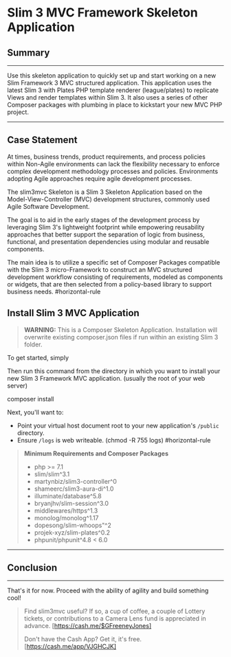 # Slim 3 MVC Framework Skeleton Application

## Summary
_______________________________________________________________________________
Use this skeleton application to quickly set up and start working on a new Slim Framework 3 MVC structured application. This application uses the latest Slim 3 with Plates PHP template renderer (league/plates) to replicate Views and render templates within Slim 3. It also uses a series of other Composer packages with plumbing in place to kickstart your new MVC PHP project.
_______________________________________________________________________________

## Case Statement

At times, business trends, product requirements,  and process policies within Non-Agile environments can lack the flexibility necessary to enforce complex development methodology processes and policies.  Environments adopting Agile approaches require agile development processes.

The slim3mvc Skeleton is a Slim 3 Skeleton Application based on the Model-View-Controller (MVC) development structures, commonly used Agile Software Development.

The goal is to aid in the early stages of the development process by leveraging Slim 3's lightweight footprint while empowering reusability approaches that better support the separation of logic from business, functional, and presentation dependencies using modular and reusable components.

The main idea is to utilize a specific set of Composer Packages compatible with the Slim 3 micro-Framework to construct an MVC structured development workflow consisting of requirements, modeled as components or widgets, that are then selected from a policy-based library to support business needs.
#horizontal-rule

## Install Slim 3 MVC Application

>**WARNING:** This is a Composer Skeleton Application. Installation will overwrite existing composer.json files if run within an existing Slim 3 folder.

To get started, simply

Then run this command from the directory in which you want to install your new Slim 3 Framework MVC application. (usually the root of your web server)

 composer install

Next, you'll want to:

* Point your virtual host document root to your new application's `/public` directory.
* Ensure `/logs` is web writeable. (chmod -R 755 logs)
#horizontal-rule


>**Minimum Requirements and Composer Packages**
>* php >= 7.1
>* slim/slim^3.1
>* martynbiz/slim3-controller^0
>* shameerc/slim3-aura-di^1.0
>* illuminate/database^5.8
>* bryanjhv/slim-session^3.0
>* middlewares/https^1.3
>* monolog/monolog^1.17
>* dopesong/slim-whoops"^2
>* projek-xyz/slim-plates^0.2
>* phpunit/phpunit^4.8 < 6.0

_______________________________________________________________________________

## Conclusion
_______________________________________________________________________________

That's it for now. Proceed with the ability of agility and build something cool!


>Find slim3mvc useful? If so, a cup of coffee, a couple of Lottery tickets, or contributions to a Camera Lens fund is appreciated in advance.
> [https://cash.me/$GFreeneyJones]
>
>Don't have the Cash App?  Get it, it's free.
> [https://cash.me/app/VJGHCJK]
